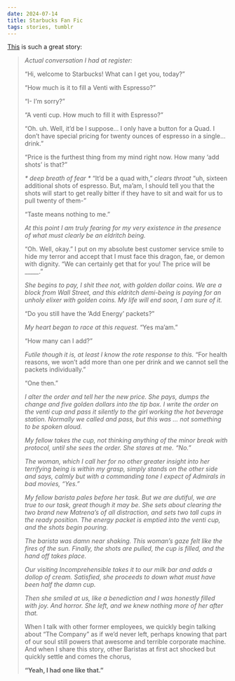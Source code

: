 ```yaml
---
date: 2024-07-14
title: Starbucks Fan Fic 
tags: stories, tumblr
---
```


[This](https://katjohnadams.tumblr.com/post/171462690508/katjohnadams-anais-ninja-blog) is such a great story:
 
> _*Actual conversation I had at register:*_
> 
> “Hi, welcome to Starbucks! What can I get you, today?”
> 
> “How much is it to fill a Venti with Espresso?”
> 
> “I- I’m sorry?”
> 
> “A venti cup. How much to fill it with Espresso?”
>
> “Oh. uh. Well, it’d be I suppose… I only have a button for a Quad. I don’t have special pricing for twenty ounces of espresso in a single… drink.”
> 
> “Price is the furthest thing from my mind right now. How many ‘add shots’ is that?”
> 
> _* deep breath of fear *_ “It’d be a quad with,” *clears throat* “uh, sixteen additional shots of espresso. But, ma’am, I should tell you that the shots will start to get really bitter if they have to sit and wait for us to pull twenty of them-”
> 
> “Taste means nothing to me.”
> 
> _At this point I am truly fearing for my very existence in the presence of what must clearly be an eldritch being._
> 
> “Oh. Well, okay.” I put on my absolute best customer service smile to hide my terror and accept that I must face this dragon, fae, or demon with dignity. “We can certainly get that for you! The price will be _____.”
> 
> _She begins to pay, I shit thee not, with golden dollar coins. We are a block from Wall Street, and this eldritch demi-being is paying for an unholy elixer with golden coins. My life will end soon, I am sure of it._
> 
> “Do you still have the ‘Add Energy’ packets?”
> 
> _My heart began to race at this request._ “Yes ma’am.”
> 
> “How many can I add?”
> 
> _Futile though it is, at least I know the rote response to this._ “For health reasons, we won’t add more than one per drink and we cannot sell the packets individually.”
> 
> “One then.”
> 
> _I alter the order and tell her the new price. She pays, dumps the change and five golden dollars into the tip box. I write the order on the venti cup and pass it silently to the girl working the hot beverage station. Normally we called and pass, but this was … not something to be spoken aloud._
> 
> _My fellow takes the cup, not thinking anything of the minor break with protocol, until she sees the order. She stares at me. “No.”_
> 
> _The woman, which I call her for no other greater insight into her terrifying being is within my grasp, simply stands on the other side and says, calmly but with a commanding tone I expect of Admirals in bad movies, “Yes.”_
> 
> _My fellow barista pales before her task. But we are dutiful, we are true to our task, great though it may be. She sets about clearing the two brand new Matrena’s of all distraction, and sets two tall cups in the ready position. The energy packet is emptied into the venti cup, and the shots begin pouring._
> 
> _The barista was damn near shaking. This woman’s gaze felt like the fires of the sun. Finally, the shots are pulled, the cup is filled, and the hand off takes place._
> 
> _Our visiting Incomprehensible takes it to our milk bar and adds a dollop of cream. Satisfied, she proceeds to down what must have been half the damn cup._
> 
> _Then she smiled at us, like a benediction and I was honestly filled with joy. And horror. She left, and we knew nothing more of her after that._
> 
> When I talk with other former employees, we quickly begin talking about “The Company” as if we’d never left, perhaps knowing that part of our soul still powers that awesome and terrible corporate machine. And when I share this story, other Baristas at first act shocked but quickly settle and comes the chorus, 
> 
> **“Yeah, I had one like that.”**
